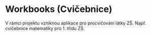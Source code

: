 # Workbooks (Cvičebnice) 

V rámci projektu vzniknou aplikace pro procvičování látky ZŠ. Např. cvičebnice matematiky pro 1. třídu ZŠ. 
